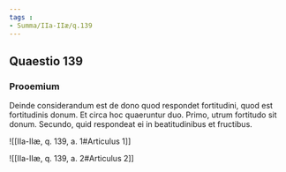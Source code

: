 ```yaml
---
tags : 
- Summa/IIa-IIæ/q.139
---
```


## Quaestio 139

### Prooemium

Deinde considerandum est de dono quod respondet fortitudini, quod est fortitudinis donum. Et circa hoc quaeruntur duo. Primo, utrum fortitudo sit donum. Secundo, quid respondeat ei in beatitudinibus et fructibus.

![[IIa-IIæ, q. 139, a. 1#Articulus 1]]

![[IIa-IIæ, q. 139, a. 2#Articulus 2]]

